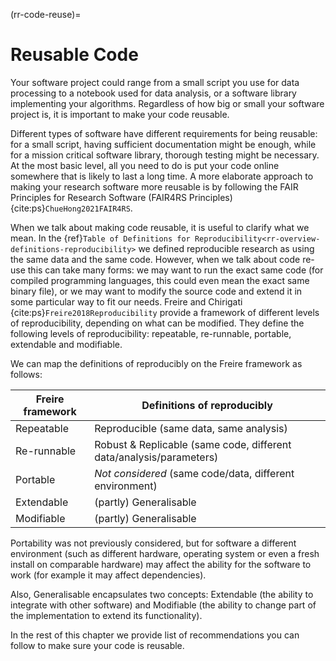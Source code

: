 (rr-code-reuse)=
# Reusable Code
Your software project could range from a small script you use for data processing to a notebook used for data analysis, or a software library implementing your algorithms.
Regardless of how big or small your software project is, it is important to make your code reusable.

Different types of software have different requirements for being reusable: for a small script, having sufficient documentation might be enough, while for a mission critical software library, thorough testing might be necessary.
At the most basic level, all you need to do is put your code online somewhere that is likely to last a long time. 
A more elaborate approach to making your research software more reusable is by following the FAIR Principles for Research Software (FAIR4RS Principles) {cite:ps}`ChueHong2021FAIR4RS`.

When we talk about making code reusable, it is useful to clarify what we mean. 
In the {ref}`Table of Definitions for Reproducibility<rr-overview-definitions-reproducibility>` we defined reproducible research as using the same data and the same code.
However, when we talk about code re-use this can take many forms: we may want to run the exact same code (for compiled programming languages, this could even mean the exact same binary file), or we may want to modify the source code and extend it in some particular way to fit our needs.
Freire and Chirigati {cite:ps}`Freire2018Reproducibility` provide a framework of different levels of reproducibility, depending on what can be modified. 
They define the following levels of reproducibility: repeatable, re-runnable, portable, extendable and modifiable.

We can map the definitions of reproducibly on the Freire framework as follows:

| Freire framework | Definitions of reproducibly |
|------------------|---|
| Repeatable       | Reproducible (same data, same analysis) |
| Re-runnable      | Robust & Replicable (same code, different data/analysis/parameters) |
| Portable         | *Not considered* (same code/data, different environment) |
| Extendable       | (partly) Generalisable |
| Modifiable       | (partly) Generalisable |

Portability was not previously considered, but for software a different environment (such as different hardware, operating system or even a fresh install on comparable hardware) may affect the ability for the software to work (for example it may affect dependencies).

Also, Generalisable encapsulates two concepts: Extendable (the ability to integrate with other software)
and Modifiable (the ability to change part of the implementation to extend its functionality).

In the rest of this chapter we provide list of recommendations you can follow to make sure your code is reusable.
